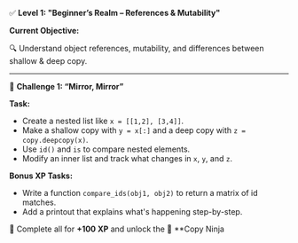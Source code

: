 ✅ **Level 1: "Beginner’s Realm – References & Mutability"**

**Current Objective:**

🔍 Understand object references, mutability, and differences between shallow & deep copy.

---

🚀 **Challenge 1: “Mirror, Mirror”**

**Task:**

- Create a nested list like `x = [[1,2], [3,4]]`.
- Make a shallow copy with `y = x[:]` and a deep copy with `z = copy.deepcopy(x)`.
- Use `id()` and `is` to compare nested elements.
- Modify an inner list and track what changes in `x`, `y`, and `z`.

**Bonus XP Tasks:**

- Write a function `compare_ids(obj1, obj2)` to return a matrix of id matches.
- Add a printout that explains what's happening step-by-step.

🎁 Complete all for **+100 XP** and unlock the 🥷 **Copy Ninja